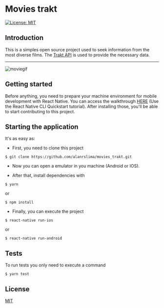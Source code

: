 # Movies trakt

[![License: MIT](https://img.shields.io/badge/License-MIT-yellow.svg)](https://opensource.org/licenses/MIT)


## Introduction

This is a simples open source project used to seek information from the most diverse films. The [Trakt API](https://trakt.docs.apiary.io/) is used to provide the necessary data.

---

  ![moviegif](https://user-images.githubusercontent.com/31439832/73550820-0d3f8700-4424-11ea-810c-fa5c08d273b1.gif)


## Getting started

Before anything, you need to prepare your machine environment for mobile development with React Native. You can access the walkthrough [HERE](https://facebook.github.io/react-native/docs/getting-started) (Use the React Native CLI Quickstart tutorial). After installing those, you'll be able to start contributing to this project.

## Starting the application

It's as easy as:

* First, you need to clone this project
```
$ git clone https://github.com/alanrslima/movies_trakt.git
```

* Now you can open a emulator in you machine (Android or IOS).

* After that, install dependencies with

```
$ yarn
```

or

```
$ npm install
```

* Finally, you can execute the project

```
$ react-native run-ios
```

or
```
$ react-native run-android
```

## Tests

To run tests you only need to execute a command

```
$ yarn test
```

## License

[MIT](LICENSE.md)